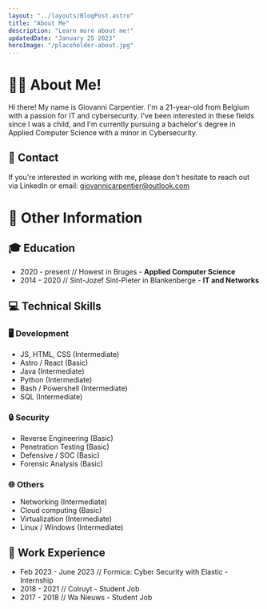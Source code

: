 ```yaml
---
layout: "../layouts/BlogPost.astro"
title: "About Me"
description: "Learn more about me!"
updatedDate: "January 25 2023"
heroImage: "/placeholder-about.jpg"
---
```


# 👨‍💼 About Me!
Hi there! My name is Giovanni Carpentier. I'm a 21-year-old from Belgium with a passion for IT and cybersecurity. I've been interested in these fields since I was a child, and I'm currently pursuing a bachelor's degree in Applied Computer Science with a minor in Cybersecurity.

## 📧 Contact
If you're interested in working with me, please don't hesitate to reach out via LinkedIn or email: giovannicarpentier@outlook.com

# 📝 Other Information

## 🎓 Education
- 2020 - present // Howest in Bruges - **Applied Computer Science**
- 2014 - 2020 // Sint-Jozef Sint-Pieter in Blankenberge - **IT and Networks**

## 💻 Technical Skills
### 🖥️ Development
- JS, HTML, CSS (Intermediate)
- Astro / React (Basic)
- Java (Intermediate)
- Python (Intermediate)
- Bash / Powershell (Intermediate)
- SQL (Intermediate)

### 🔒 Security
- Reverse Engineering (Basic)
- Penetration Testing (Basic)
- Defensive / SOC (Basic)
- Forensic Analysis (Basic)

### 🌐 Others
- Networking (Intermediate)
- Cloud computing (Basic)
- Virtualization (Intermediate)
- Linux / Windows (Intermediate)

## 💼 Work Experience
- Feb 2023 - June 2023 // Formica: Cyber Security with Elastic - Internship
- 2018 - 2021 // Colruyt - Student Job
- 2017 - 2018 // Wa Nieuws - Student Job
